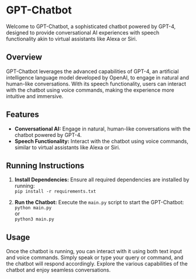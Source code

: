# GPT-Chatbot

Welcome to GPT-Chatbot, a sophisticated chatbot powered by GPT-4, designed to provide conversational AI experiences with speech functionality akin to virtual assistants like Alexa or Siri.

## Overview

GPT-Chatbot leverages the advanced capabilities of GPT-4, an artificial intelligence language model developed by OpenAI, to engage in natural and human-like conversations. With its speech functionality, users can interact with the chatbot using voice commands, making the experience more intuitive and immersive.

## Features

- **Conversational AI:** Engage in natural, human-like conversations with the chatbot powered by GPT-4.
- **Speech Functionality:** Interact with the chatbot using voice commands, similar to virtual assistants like Alexa or Siri.

## Running Instructions

1. **Install Dependencies:** Ensure all required dependencies are installed by running:  
```pip install -r requirements.txt```

2. **Run the Chatbot:** Execute the `main.py` script to start the GPT-Chatbot:  
```python main.py```  
or  
```python3 main.py```

## Usage

Once the chatbot is running, you can interact with it using both text input and voice commands. Simply speak or type your query or command, and the chatbot will respond accordingly. Explore the various capabilities of the chatbot and enjoy seamless conversations.
